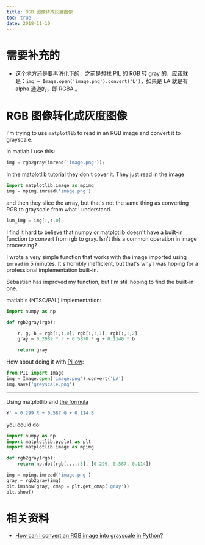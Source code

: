 ```yaml
---
title: RGB 图像转成灰度图像
toc: true
date: 2018-11-10
---
```

# 需要补充的

- 这个地方还是要再消化下的，之前是想找 PIL 的 RGB 转 gray 的，应该就是：`img = Image.open('image.png').convert('L')`，如果是 LA 就是有 alpha 通道的，即 RGBA 。



# RGB 图像转化成灰度图像

I'm trying to use `matplotlib` to read in an RGB image and convert it to grayscale.

In matlab I use this:

```py
img = rgb2gray(imread('image.png'));
```

In the [matplotlib tutorial](http://matplotlib.sourceforge.net/users/image_tutorial.html) they don't cover it. They just read in the image

```py
import matplotlib.image as mpimg
img = mpimg.imread('image.png')
```

and then they slice the array, but that's not the same thing as converting RGB to grayscale from what I understand.

```py
lum_img = img[:,:,0]
```

I find it hard to believe that numpy or matplotlib doesn't have a built-in function to convert from rgb to gray. Isn't this a common operation in image processing?

I wrote a very simple function that works with the image imported using `imread` in 5 minutes. It's horribly inefficient, but that's why I was hoping for a professional implementation built-in.

Sebastian has improved my function, but I'm still hoping to find the built-in one.

matlab's (NTSC/PAL) implementation:

```py
import numpy as np

def rgb2gray(rgb):

    r, g, b = rgb[:,:,0], rgb[:,:,1], rgb[:,:,2]
    gray = 0.2989 * r + 0.5870 * g + 0.1140 * b

    return gray
```




How about doing it with [Pillow](https://pillow.readthedocs.io/en/latest/):

```py
from PIL import Image
img = Image.open('image.png').convert('LA')
img.save('greyscale.png')
```

------

Using matplotlib and [the formula](http://en.wikipedia.org/wiki/Grayscale#Converting_color_to_grayscale)

```py
Y' = 0.299 R + 0.587 G + 0.114 B
```

you could do:

```py
import numpy as np
import matplotlib.pyplot as plt
import matplotlib.image as mpimg

def rgb2gray(rgb):
    return np.dot(rgb[...,:3], [0.299, 0.587, 0.114])

img = mpimg.imread('image.png')     
gray = rgb2gray(img)    
plt.imshow(gray, cmap = plt.get_cmap('gray'))
plt.show()
```




# 相关资料

- [How can I convert an RGB image into grayscale in Python?](https://stackoverflow.com/questions/12201577/how-can-i-convert-an-rgb-image-into-grayscale-in-python)

